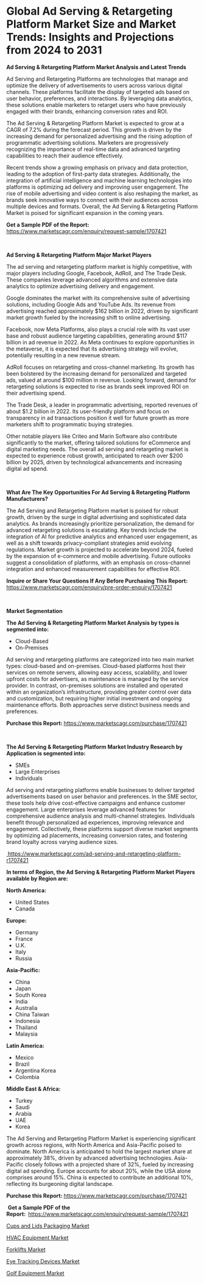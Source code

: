 <p><h1>Global Ad Serving & Retargeting Platform Market Size and Market Trends: Insights and Projections from 2024 to 2031</h1></p><p><strong>Ad Serving & Retargeting Platform Market Analysis and Latest Trends</strong></p>
<p><p>Ad Serving and Retargeting Platforms are technologies that manage and optimize the delivery of advertisements to users across various digital channels. These platforms facilitate the display of targeted ads based on user behavior, preferences, and interactions. By leveraging data analytics, these solutions enable marketers to retarget users who have previously engaged with their brands, enhancing conversion rates and ROI.</p><p>The Ad Serving & Retargeting Platform Market is expected to grow at a CAGR of 7.2% during the forecast period. This growth is driven by the increasing demand for personalized advertising and the rising adoption of programmatic advertising solutions. Marketers are progressively recognizing the importance of real-time data and advanced targeting capabilities to reach their audience effectively.</p><p>Recent trends show a growing emphasis on privacy and data protection, leading to the adoption of first-party data strategies. Additionally, the integration of artificial intelligence and machine learning technologies into platforms is optimizing ad delivery and improving user engagement. The rise of mobile advertising and video content is also reshaping the market, as brands seek innovative ways to connect with their audiences across multiple devices and formats. Overall, the Ad Serving & Retargeting Platform Market is poised for significant expansion in the coming years.</p></p>
<p><strong>Get a Sample PDF of the Report:&nbsp;</strong> <a href="https://www.marketscagr.com/enquiry/request-sample/1707421?utm_campaign=1126&utm_medium=2&utm_source=Github&utm_content=ia&utm_term=07102024&utm_id=ad-serving-retargeting-platform">https://www.marketscagr.com/enquiry/request-sample/1707421</a></p>
<p>&nbsp;</p>
<p><strong>Ad Serving & Retargeting Platform Major Market Players</strong></p>
<p><p>The ad serving and retargeting platform market is highly competitive, with major players including Google, Facebook, AdRoll, and The Trade Desk. These companies leverage advanced algorithms and extensive data analytics to optimize advertising delivery and engagement.</p><p>Google dominates the market with its comprehensive suite of advertising solutions, including Google Ads and YouTube Ads. Its revenue from advertising reached approximately $162 billion in 2022, driven by significant market growth fueled by the increasing shift to online advertising.</p><p>Facebook, now Meta Platforms, also plays a crucial role with its vast user base and robust audience targeting capabilities, generating around $117 billion in ad revenue in 2022. As Meta continues to explore opportunities in the metaverse, it is expected that its advertising strategy will evolve, potentially resulting in a new revenue stream.</p><p>AdRoll focuses on retargeting and cross-channel marketing. Its growth has been bolstered by the increasing demand for personalized and targeted ads, valued at around $100 million in revenue. Looking forward, demand for retargeting solutions is expected to rise as brands seek improved ROI on their advertising spend.</p><p>The Trade Desk, a leader in programmatic advertising, reported revenues of about $1.2 billion in 2022. Its user-friendly platform and focus on transparency in ad transactions position it well for future growth as more marketers shift to programmatic buying strategies.</p><p>Other notable players like Criteo and Marin Software also contribute significantly to the market, offering tailored solutions for eCommerce and digital marketing needs. The overall ad serving and retargeting market is expected to experience robust growth, anticipated to reach over $200 billion by 2025, driven by technological advancements and increasing digital ad spend.</p></p>
<p>&nbsp;</p>
<p><strong>What Are The Key Opportunities For Ad Serving & Retargeting Platform Manufacturers?</strong></p>
<p><p>The Ad Serving and Retargeting Platform market is poised for robust growth, driven by the surge in digital advertising and sophisticated data analytics. As brands increasingly prioritize personalization, the demand for advanced retargeting solutions is escalating. Key trends include the integration of AI for predictive analytics and enhanced user engagement, as well as a shift towards privacy-compliant strategies amid evolving regulations. Market growth is projected to accelerate beyond 2024, fueled by the expansion of e-commerce and mobile advertising. Future outlooks suggest a consolidation of platforms, with an emphasis on cross-channel integration and enhanced measurement capabilities for effective ROI.</p></p>
<p><strong>Inquire or Share Your Questions If Any Before Purchasing This Report:</strong> <a href="https://www.marketscagr.com/enquiry/pre-order-enquiry/1707421?utm_campaign=1126&utm_medium=2&utm_source=Github&utm_content=ia&utm_term=07102024&utm_id=ad-serving-retargeting-platform">https://www.marketscagr.com/enquiry/pre-order-enquiry/1707421</a></p>
<p>&nbsp;</p>
<p><strong>Market Segmentation</strong></p>
<p><strong>The Ad Serving & Retargeting Platform Market Analysis by types is segmented into:</strong></p>
<p><ul><li>Cloud-Based</li><li>On-Premises</li></ul></p>
<p><p>Ad serving and retargeting platforms are categorized into two main market types: cloud-based and on-premises. Cloud-based platforms host their services on remote servers, allowing easy access, scalability, and lower upfront costs for advertisers, as maintenance is managed by the service provider. In contrast, on-premises solutions are installed and operated within an organization’s infrastructure, providing greater control over data and customization, but requiring higher initial investment and ongoing maintenance efforts. Both approaches serve distinct business needs and preferences.</p></p>
<p><strong>Purchase this Report:&nbsp;</strong><a href="https://www.marketscagr.com/purchase/1707421?utm_campaign=1126&utm_medium=2&utm_source=Github&utm_content=ia&utm_term=07102024&utm_id=ad-serving-retargeting-platform">https://www.marketscagr.com/purchase/1707421</a></p>
<p>&nbsp;</p>
<p><strong>The Ad Serving & Retargeting Platform Market Industry Research by Application is segmented into:</strong></p>
<p><ul><li>SMEs</li><li>Large Enterprises</li><li>Individuals</li></ul></p>
<p><p>Ad serving and retargeting platforms enable businesses to deliver targeted advertisements based on user behavior and preferences. In the SME sector, these tools help drive cost-effective campaigns and enhance customer engagement. Large enterprises leverage advanced features for comprehensive audience analysis and multi-channel strategies. Individuals benefit through personalized ad experiences, improving relevance and engagement. Collectively, these platforms support diverse market segments by optimizing ad placements, increasing conversion rates, and fostering brand loyalty across varying audience sizes.</p></p>
<p><a href="https://www.marketscagr.com/ad-serving-and-retargeting-platform-r1707421?utm_campaign=1126&utm_medium=2&utm_source=Github&utm_content=ia&utm_term=07102024&utm_id=ad-serving-retargeting-platform">&nbsp;https://www.marketscagr.com/ad-serving-and-retargeting-platform-r1707421</a></p>
<p><strong>In terms of Region, the Ad Serving & Retargeting Platform Market Players available by Region are:</strong></p>
<p>
    <p> <strong> North America: </strong>
        <ul>
            <li>United States</li>
            <li>Canada</li>
        </ul>
        </p> 
    <p> <strong> Europe: </strong>
        <ul>
            <li>Germany</li>
            <li>France</li>
            <li>U.K.</li>
            <li>Italy</li>
            <li>Russia</li>
        </ul>
        </p> 
    <p> <strong> Asia-Pacific: </strong>
        <ul>
            <li>China</li>
            <li>Japan</li>
            <li>South Korea</li>
            <li>India</li>
            <li>Australia</li>
            <li>China Taiwan</li>
            <li>Indonesia</li>
            <li>Thailand</li>
            <li>Malaysia</li>
        </ul>
        </p> 
    <p> <strong> Latin America: </strong>
        <ul>
            <li>Mexico</li>
            <li>Brazil</li>
            <li>Argentina Korea</li>
            <li>Colombia</li>
        </ul>
        </p> 
    <p> <strong> Middle East & Africa: </strong>
        <ul>
            <li>Turkey</li>
            <li>Saudi</li>
            <li>Arabia</li>
            <li>UAE</li>
            <li>Korea</li>
        </ul>
    </p>
    </p>
<p><p>The Ad Serving and Retargeting Platform Market is experiencing significant growth across regions, with North America and Asia-Pacific poised to dominate. North America is anticipated to hold the largest market share at approximately 38%, driven by advanced advertising technologies. Asia-Pacific closely follows with a projected share of 32%, fueled by increasing digital ad spending. Europe accounts for about 20%, while the USA alone comprises around 15%. China is expected to contribute an additional 10%, reflecting its burgeoning digital landscape.</p></p>
<p><strong>Purchase this Report: </strong><a href="https://www.marketscagr.com/purchase/1707421?utm_campaign=1126&utm_medium=2&utm_source=Github&utm_content=ia&utm_term=07102024&utm_id=ad-serving-retargeting-platform">https://www.marketscagr.com/purchase/1707421</a></p>
<p>&nbsp;<strong>Get a Sample PDF of the Report:&nbsp;&nbsp;</strong><a href="https://www.marketscagr.com/enquiry/request-sample/1707421?utm_campaign=1126&utm_medium=2&utm_source=Github&utm_content=ia&utm_term=07102024&utm_id=ad-serving-retargeting-platform">https://www.marketscagr.com/enquiry/request-sample/1707421</a></p>
<p><strong></strong></p>
<p><p><a href="https://github.com/julyju69/Market-Research-Report-List-5/blob/main/cups-and-lids-packaging-market.md?utm_campaign=1126&utm_medium=2&utm_source=Github&utm_content=ia&utm_term=07102024&utm_id=ad-serving-retargeting-platform">Cups and Lids Packaging Market</a></p><p><a href="https://www.linkedin.com/pulse/hvac-equipment-market-industry-landscape-growth-trajectories-n4y4e?utm_campaign=1126&utm_medium=2&utm_source=Github&utm_content=ia&utm_term=07102024&utm_id=ad-serving-retargeting-platform">HVAC Equipment Market</a></p><p><a href="https://www.linkedin.com/pulse/top-trends-transforming-forklifts-market-2024-2031-share-insights-y2u7c?utm_campaign=1126&utm_medium=2&utm_source=Github&utm_content=ia&utm_term=07102024&utm_id=ad-serving-retargeting-platform">Forklifts Market</a></p><p><a href="https://www.linkedin.com/pulse/global-eye-tracking-devices-industry-analysis-report-market-jbjee?utm_campaign=1126&utm_medium=2&utm_source=Github&utm_content=ia&utm_term=07102024&utm_id=ad-serving-retargeting-platform">Eye Tracking Devices Market</a></p><p><a href="https://www.linkedin.com/pulse/golf-equipment-market-share-size-trends-industry-analysis-2nyce?utm_campaign=1126&utm_medium=2&utm_source=Github&utm_content=ia&utm_term=07102024&utm_id=ad-serving-retargeting-platform">Golf Equipment Market</a></p></p>